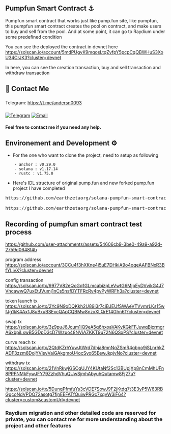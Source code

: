 ## Pumpfun Smart Contract ⚓
Pumpfun smart contract that works just like pump.fun site, like pumpfun, this pumpfun smart contract creates the pool on contract, and make users to buy and sell from the pool.
And at some point, it can go to Raydium under some predefined condition


You can see the deployed the contract in devnet here
https://solscan.io/account/5mdPUgyK9mqosLtqZvfpY5pcpCqQBWHuS3XoU34CrJK3?cluster=devnet

In here, you can see the creation transaction, buy and sell transaction and withdraw transaction

## 👋 Contact Me

### 
Telegram: https://t.me/andersn0093
###
<div style={{display:flex; justify-content:space-evenly}}> 
    <a href="https://t.me/andersn0093" target="_blank"><img alt="Telegram"
        src="https://img.shields.io/badge/Telegram-26A5E4?style=for-the-badge&logo=telegram&logoColor=white"/></a>
    <a href="mailto:andersn0093@gmail.com" target="_blank"><img alt="Email"
        src="https://img.shields.io/badge/Gmail-CE5753?style=for-the-badge&logo=gmail&logoColor=white"/></a>
            
</div>


#### Feel free to contact me if you need any help.

## Environement and Development ⚙️
- For the one who want to clone the project, need to setup as following
```
    - anchor : v0.29.0
    - solana : v1.17.14
    - rustc : v1.75.0 
```
- Here's IDL structure of original pump.fun and new forked pump.fun project I have completed
<pre>
https://github.com/earthzetaorg/solana-pumpfun-smart-contract-forking/blob/main/target/deploy/bonding_curve.json 

https://github.com/earthzetaorg/solana-pumpfun-smart-contract-forking/blob/main/target/deploy/pump-fun-IDL_original.json
</pre>


## Recording of pumpfun smart contract test process

https://github.com/user-attachments/assets/54606cb9-3be0-49a9-a92d-2759d0648f4b

program address https://solscan.io/account/3CCu4f3hXKne4i5uE7DHkiA9o4oqeAAFBNxR3BfYLivX?cluster=devnet

config transaction https://solscan.io/tx/9977V82eQoGq1GLmcabizpLeVwtG6MjpEyDVvikG4J7VhcawwQ7uxEtJVumj1nCs5nsfDYTFRcRv4pvPyWRFh3a?cluster=devnet

token launch tx https://solscan.io/tx/2Yc9N9oDQKkh2U89i3r7ciBJEUfSWAeVTVvmrLKs15wfJg1kK4Ax1J8uBxuBSExcQApCQBMw8nzxXLQrE14Ghn61?cluster=devnet

swap tx https://solscan.io/tx/3z9puJ6Jcum1iQ9eA5q6hxoaVAKyKGkFFJuwqBjcrmgrA6xbpiLxwB5GDpD3cD7Wzuo48NViAZKKT9u72N6QSxPS?cluster=devnet

curve reach tx https://solscan.io/tx/2QtdKZrhYuwJtWrd7dhja8mnNqZSmR4qbpo9iSLnrhkZADF3zzm8DojYVisvVaiGAkgmoU4ocSyo65EewJkpjvNo?cluster=devnet

withdraw tx https://solscan.io/tx/21VnRkwjGSCgUJY4KUtaNf2Sc13BUpjXp8nCmMhUFn8PPFNMkFywJFY79ZzhdVhuQUwSjmhAbyuhQutamw8Fj27u?cluster=devnet

https://solscan.io/tx/5DunqPfmfuYs3cVDE7SowJ9F2jKtdq7t3E3yP5W63RBGgcoNdVPDQ72asotg7fjnEEFATfQuiwPRGc7xqvW3iF64?cluster=custom&customUrl=devnet

### Raydium migration and other detailed code are reserved for private, you can contact me for more understanding about the project and other features





